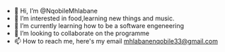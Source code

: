- 👋 Hi, I’m @NqobileMhlabane
- 👀 I’m interested in food,learning new things and music.
- 🌱 I’m currently learning how to be a software engeneering
- 💞️ I’m looking to collaborate on the programme
- 📫 How to reach me, here's my email mhlabanenqobile33@gmail.com

<!---
NqobileMhlabane/NqobileMhlabane is a ✨ special ✨ repository because its `README.md` (this file) appears on your GitHub profile.
You can click the Preview link to take a look at your changes.
--->
